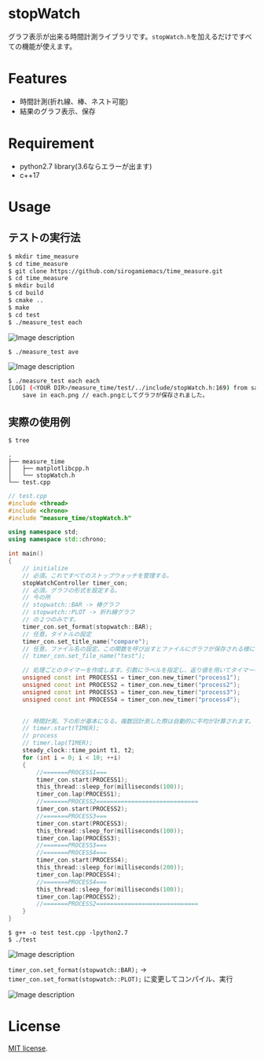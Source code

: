 # stopWatch

 
グラフ表示が出来る時間計測ライブラリです。`stopWatch.h`を加えるだけですべての機能が使えます。
 
# Features
 
* 時間計測(折れ線、棒、ネスト可能)
* 結果のグラフ表示、保存
 
# Requirement
 
* python2.7 library(3.6ならエラーが出ます)
* c++17
# Usage

## テストの実行法
 
```bash
$ mkdir time_measure
$ cd time_measure
$ git clone https://github.com/sirogamiemacs/time_measure.git
$ cd time_measure
$ mkdir build
$ cd build
$ cmake ..
$ make 
$ cd test
$ ./measure_test each
```
![Image description](https://github.com/sirogamiemacs/time_measure/blob/master/img/plot_test.png)
```
$ ./measure_test ave
```
![Image description](https://github.com/sirogamiemacs/time_measure/blob/master/img/bar_test.png)
```bash
$ ./measure_test each each
[LOG] (<YOUR DIR>/measure_time/test/../include/stopWatch.h:169) from save_file()
    save in each.png // each.pngとしてグラフが保存されました。
```

## 実際の使用例

```bash
$ tree
```
```
.
├── measure_time
│   ├── matplotlibcpp.h
│   └── stopWatch.h
└── test.cpp
```

```test.cpp
// test.cpp
#include <thread>
#include <chrono>
#include "measure_time/stopWatch.h"

using namespace std;
using namespace std::chrono;

int main()
{
    // initialize    
    // 必須。これですべてのストップウォッチを管理する。
    stopWatchController timer_con; 
    // 必須。グラフの形式を設定する。
    // 今の所
    // stopwatch::BAR -> 棒グラフ
    // stopwatch::PLOT -> 折れ線グラフ
    // の２つのみです。
    timer_con.set_format(stopwatch::BAR);
    // 任意。タイトルの設定
    timer_con.set_title_name("compare"); 
    // 任意。ファイル名の設定。この関数を呼び出すとファイルにグラフが保存される様になる。(表示はされなくなる)
    // timer_con.set_file_name("test");

    // 処理ごとのタイマーを作成します。引数にラベルを指定し、返り値を用いてタイマーを制御します。
    unsigned const int PROCESS1 = timer_con.new_timer("process1");
    unsigned const int PROCESS2 = timer_con.new_timer("process2");
    unsigned const int PROCESS3 = timer_con.new_timer("process3");
    unsigned const int PROCESS4 = timer_con.new_timer("process4");

    
    // 時間計測。下の形が基本になる。複数回計測した際は自動的に平均が計算されます。
    // timer.start(TIMER);
    // process
    // timer.lap(TIMER);
    steady_clock::time_point t1, t2;
    for (int i = 0; i < 10; ++i)
    {
        //=======PROCESS1===
        timer_con.start(PROCESS1);
        this_thread::sleep_for(milliseconds(100));
        timer_con.lap(PROCESS1);
        //=======PROCESS2=============================
        timer_con.start(PROCESS2);
        //=======PROCESS3===
        timer_con.start(PROCESS3);
        this_thread::sleep_for(milliseconds(100));
        timer_con.lap(PROCESS3);
        //=======PROCESS3===
        //=======PROCESS4===
        timer_con.start(PROCESS4);
        this_thread::sleep_for(milliseconds(200));
        timer_con.lap(PROCESS4);
        //=======PROCESS4===
        this_thread::sleep_for(milliseconds(100));
        timer_con.lap(PROCESS2);
        //=======PROCESS2=============================
    }
}
```
```
$ g++ -o test test.cpp -lpython2.7
$ ./test
```
![Image description](https://github.com/sirogamiemacs/time_measure/blob/master/img/Figure_1.png?raw=true
)

`timer_con.set_format(stopwatch::BAR);` -> `timer_con.set_format(stopwatch::PLOT);`
に変更してコンパイル、実行


![Image description](https://github.com/sirogamiemacs/time_measure/blob/master/img/test_bar2.png?raw=true
)

 
# License
[MIT license](https://en.wikipedia.org/wiki/MIT_License).
 
